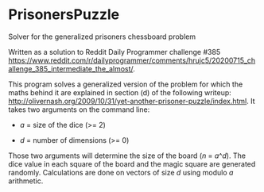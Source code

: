 # PrisonersPuzzle
Solver for the generalized prisoners chessboard problem

Written as a solution to Reddit Daily Programmer challenge #385 https://www.reddit.com/r/dailyprogrammer/comments/hrujc5/20200715_challenge_385_intermediate_the_almost/.

This program solves a generalized version of the problem for which the maths behind it are explained in section (d) of the following writeup: http://olivernash.org/2009/10/31/yet-another-prisoner-puzzle/index.html. It takes two arguments on the command line:

- *a* = size of the dice (>= 2)

- *d* = number of dimensions (>= 0)

Those two arguments will determine the size of the board (*n* = *a*^*d*). The dice value in each square of the board and the magic square are generated randomly. Calculations are done on vectors of size *d* using modulo *a* arithmetic.
